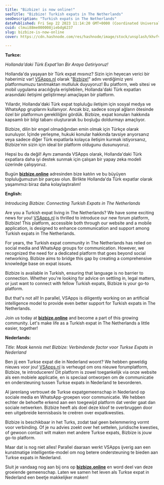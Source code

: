 ```yaml
---
title: "Bizbize! is now online!"
seoTitle: "Bizbize! Turkish expats in The Netherlands"
seoDescription: "Turkish expats in The Netherlands"
datePublished: Fri Sep 22 2023 11:14:20 GMT+0000 (Coordinated Universal Time)
cuid: clmui88me000008jiebdg6237
slug: bizbize-is-now-online
cover: https://cdn.hashnode.com/res/hashnode/image/stock/unsplash/khvfvaRoB3Q/upload/c174a700367fec643100cd6630c37f8f.jpeg

---
```


**Turkce:**

*Hollanda'daki Türk Expat'ları Bir Araya Getiriyoruz!*

Hollanda'da yaşayan bir Türk expat mısınız? Sizin için heyecan verici bir haberimiz var! [VSApps.nl](http://VSApps.nl) olarak "[Bizbize!](https://bizbize.online)" adını verdiğimiz yeni platformumuzu tanıtmaktan mutluluk duyuyoruz! Bu platform, web sitesi ve mobil uygulama aracılığıyla erişilebilen, Hollanda'daki Türk expatları arasındaki iletişimi geliştirmeyi amaçlayan bir platform.

Yıllardır, Hollanda'daki Türk expat topluluğu iletişim için sosyal medya ve WhatsApp gruplarını kullanıyor. Ancak biz, sadece sosyal ağların ötesinde özel bir platformun gerekliliğini gördük. Bizbize, expat konuları hakkında kapsamlı bir bilgi tabanı oluşturarak bu boşluğu doldurmayı amaçlıyor.

Bizbize, dilin bir engel olmadığından emin olmak için Türkçe olarak sunuluyor. İçinde yerleşme, hukuki konular hakkında tavsiye arıyorsanız veya sadece diğer Türk expatlarla kolayca iletişim kurmak istiyorsanız, Bizbize'nin sizin için ideal bir platform oldugunu dusunuyoruz.

Hepsi bu da değil! Aynı zamanda VSApps olarak, Hollanda'daki Türk expatlara daha iyi destek sunmak için çalışan bir yapay zeka modeli üzerinde çalışıyoruz.

Bugün [**bizbize.online**](http://bizbize.online) adresinden bize katılın ve bu büyüyen topluluğumuzun bir parçası olun. Birlikte Hollanda'da Türk expatlar olarak yaşamımızı biraz daha kolaylaştıralım!

**English:**

*Introducing Bizbize: Connecting Turkish Expats in The Netherlands*

Are you a Turkish expat living in The Netherlands? We have some exciting news for you! [VSApps.nl](http://VSApps.nl) is thrilled to introduce our new forum platform, Bizbize! This platform, accessible both through our website and a mobile application, is designed to enhance communication and support among Turkish expats in The Netherlands.

For years, the Turkish expat community in The Netherlands has relied on social media and WhatsApp groups for communication. However, we recognized the need for a dedicated platform that goes beyond social networking. Bizbize aims to bridge this gap by creating a comprehensive knowledge base on expat issues.

Bizbize is available in Turkish, ensuring that language is no barrier to connection. Whether you're looking for advice on settling in, legal matters, or just want to connect with fellow Turkish expats, Bizbize is your go-to platform.

But that's not all! In parallel, VSApps is diligently working on an artificial intelligence model to provide even better support for Turkish expats in The Netherlands.

Join us today at [**bizbize.online**](http://bizbize.online) and become a part of this growing community. Let's make life as a Turkish expat in The Netherlands a little easier, together!

**Nederlands:**

*Title: Maak kennis met Bizbize: Verbindende factor voor Turkse Expats in Nederland*

Ben jij een Turkse expat die in Nederland woont? We hebben geweldig nieuws voor jou! [VSApps.nl](http://VSApps.nl) is verheugd om ons nieuwe forumplatform, Bizbize, te introduceren! Dit platform is zowel toegankelijk via onze website als een mobiele applicatie, en is speciaal ontworpen om de communicatie en ondersteuning tussen Turkse expats in Nederland te bevorderen.

Al jarenlang vertrouwt de Turkse expatgemeenschap in Nederland op sociale media en WhatsApp-groepen voor communicatie. We hebben echter de behoefte erkend aan een toegewijd platform dat verder gaat dan sociale netwerken. Bizbize heeft als doel deze kloof te overbruggen door een uitgebreide kennisbasis te creëren over expatkwesties.

Bizbize is beschikbaar in het Turks, zodat taal geen belemmering vormt voor verbinding. Of je nu advies zoekt over het settelen, juridische kwesties, of gewoon contact wilt maken met andere Turkse expats, Bizbize is jouw go-to platform.

Maar dat is nog niet alles! Parallel daaraan werkt VSApps ijverig aan een kunstmatige intelligentie-model om nog betere ondersteuning te bieden aan Turkse expats in Nederland.

Sluit je vandaag nog aan bij ons op [**bizbize.online**](http://bizbize.online) en word deel van deze groeiende gemeenschap. Laten we samen het leven als Turkse expat in Nederland een beetje makkelijker maken!